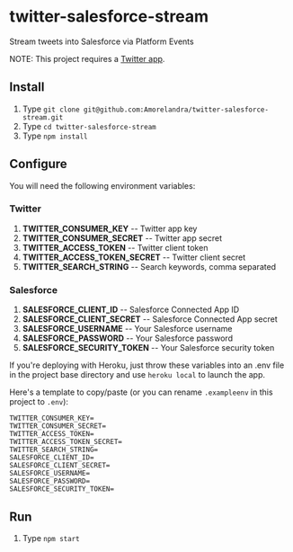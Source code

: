 # twitter-salesforce-stream
Stream tweets into Salesforce via Platform Events

NOTE: This project requires a [Twitter app](https://apps.twitter.com/).

## Install
1. Type `git clone git@github.com:Amorelandra/twitter-salesforce-stream.git`
1. Type `cd twitter-salesforce-stream`
1. Type `npm install`

## Configure

You will need the following environment variables:

### Twitter
1. __TWITTER_CONSUMER_KEY__ -- Twitter app key
1. __TWITTER_CONSUMER_SECRET__ -- Twitter app secret
1. __TWITTER_ACCESS_TOKEN__ -- Twitter client token
1. __TWITTER_ACCESS_TOKEN_SECRET__ -- Twitter client secret
1. __TWITTER_SEARCH_STRING__ -- Search keywords, comma separated

### Salesforce
1. __SALESFORCE_CLIENT_ID__ -- Salesforce Connected App ID
1. __SALESFORCE_CLIENT_SECRET__ -- Salesforce Connected App secret
1. __SALESFORCE_USERNAME__ -- Your Salesforce username
1. __SALESFORCE_PASSWORD__ -- Your Salesforce password
1. __SALESFORCE_SECURITY_TOKEN__ -- Your Salesforce security token

If you're deploying with Heroku, just throw these variables into an .env file in the project base directory and use `heroku local` to launch the app.

Here's a template to copy/paste (or you can rename `.exampleenv` in this project to `.env`):
```code
TWITTER_CONSUMER_KEY=
TWITTER_CONSUMER_SECRET=
TWITTER_ACCESS_TOKEN=
TWITTER_ACCESS_TOKEN_SECRET=
TWITTER_SEARCH_STRING=
SALESFORCE_CLIENT_ID=
SALESFORCE_CLIENT_SECRET=
SALESFORCE_USERNAME=
SALESFORCE_PASSWORD=
SALESFORCE_SECURITY_TOKEN=
```

## Run
1. Type `npm start`
